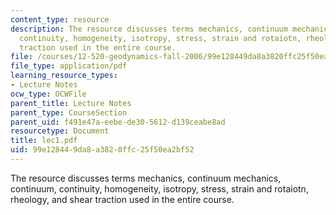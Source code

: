 ```yaml
---
content_type: resource
description: The resource discusses terms mechanics, continuum mechanics, continuum,
  continuity, homogeneity, isotropy, stress, strain and rotaiotn, rheology, and shear
  traction used in the entire course.
file: /courses/12-520-geodynamics-fall-2006/99e128449da8a3820ffc25f50ea2bf52_lec1.pdf
file_type: application/pdf
learning_resource_types:
- Lecture Notes
ocw_type: OCWFile
parent_title: Lecture Notes
parent_type: CourseSection
parent_uid: f491e47a-eebe-de30-5612-d139ceabe8ad
resourcetype: Document
title: lec1.pdf
uid: 99e12844-9da8-a382-0ffc-25f50ea2bf52
---
```

The resource discusses terms mechanics, continuum mechanics, continuum, continuity, homogeneity, isotropy, stress, strain and rotaiotn, rheology, and shear traction used in the entire course.